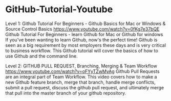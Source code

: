 # GitHub-Tutorial-Youtube


Level 1: Github Tutorial For Beginners - Github Basics for Mac or Windows & Source Control Basics
https://www.youtube.com/watch?v=0fKg7e37bQE
Github Tutorial For Beginners - learn Github for Mac or Github for windows
If you've been wanting to learn Github, now's the perfect time!  Github is seen as a big requirement by most employers these days and is very critical to business workflow.  This Github tutorial will cover the basics of how to use Github and the command line.


Level 2: GITHUB PULL REQUEST, Branching, Merging & Team Workflow
https://www.youtube.com/watch?v=oFYyTZwMyAg
Github Pull Requests are an integral part of Team Workflow.  This video covers how to make a new Github feature branch, merge that branch, handle merge conflicts, submit a pull request, discuss the github pull request, and ultimately merge that pull into the master branch of your github repository.
